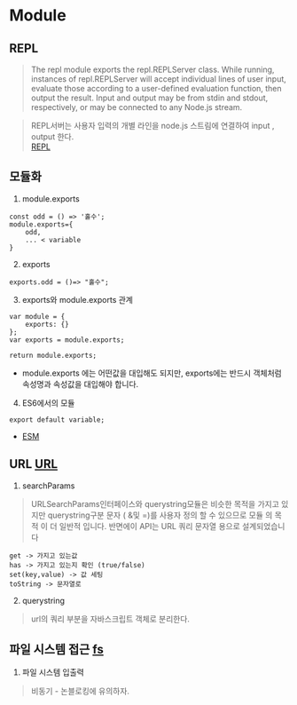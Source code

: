# Module

## REPL
> The repl module exports the repl.REPLServer class. While running, instances of repl.REPLServer will accept individual lines of user input, evaluate those according to a user-defined evaluation function, then output the result. Input and output may be from stdin and stdout, respectively, or may be connected to any Node.js stream.

> REPL서버는 사용자 입력의 개별 라인을 node.js 스트림에 연결하여 input , output 한다.   
[REPL](https://nodejs.org/api/repl.html)  


## 모듈화

1. module.exports
```
const odd = () => '홀수';
module.exports={
    odd,
    ... < variable
}
```

2. exports
```
exports.odd = ()=> "홀수";

```

3. exports와 module.exports 관계
```
var module = {
	exports: {}
};
var exports = module.exports;

return module.exports;
```
* module.exports 에는 어떤값을 대입해도 되지만, exports에는 반드시 객체처럼 속성명과 속성값을 대입해야 합니다.

4. ES6에서의 모듈
```
export default variable;

```
* [ESM](https://nodejs.org/api/esm.html)

## URL [URL](https://nodejs.org/api/url.html)

1. searchParams
> URLSearchParams인터페이스와 querystring모듈은 비슷한 목적을 가지고 있지만 querystring구분 문자 ( &및 =)를 사용자 정의 할 수 있으므로 모듈 의 목적 이 더 일반적 입니다. 반면에이 API는 URL 쿼리 문자열 용으로 설계되었습니다

```
get -> 가지고 있는값
has -> 가지고 있는지 확인 (true/false)
set(key,value) -> 값 세팅
toString -> 문자열로
```

2. querystring
> url의 쿼리 부분을 자바스크립트 객체로 분리한다.

## 파일 시스템 접근 [fs](https://nodejs.org/api/fs.html)

1. 파일 시스템 입출력
> 비동기 - 논블로킹에 유의하자.

